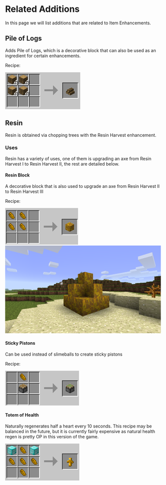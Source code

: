 # Related Additions

In this page we will list additions that are related to Item Enhancements.

## Pile of Logs

Adds Pile of Logs, which is a decorative block that can also be used as an ingredient for certain enhancements.

Recipe:

![Pile of Logs Recipe](/img/recipe/pile_of_logs.png)

## Resin

Resin is obtained via chopping trees with the Resin Harvest enhancement.

### Uses

Resin has a variety of uses, one of them is upgrading an axe from Resin Harvest I to Resin Harvest II, the rest are detailed below.

#### Resin Block

A decorative block that is also used to upgrade an axe from Resin Harvest II to Resin Harvest III

Recipe:

![Resin Block Recipe](/img/recipe/resin_block.png)
![Pile of Resin Blocks In Game](/img/resin_block.png)

#### Sticky Pistons

Can be used instead of slimeballs to create sticky pistons

Recipe:

![Sticky Piston With Resin Recipe]( /img/recipe/sticky_piston_resin.png)
#### Totem of Health

Naturally regenerates half a heart every 10 seconds. This recipe may be balanced in the future, but it is currently fairly expensive as natural health regen is pretty OP in this version of the game.

![Totem of Health Recipe](/img/recipe/totem_of_health.png)